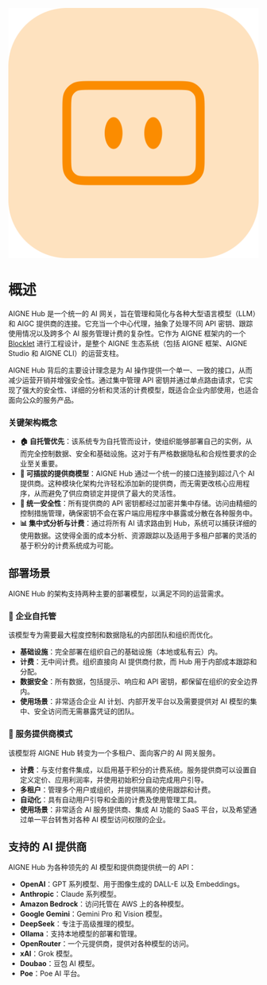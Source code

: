 ![AIGNE Hub Logo](../../../blocklets/core/screenshots/logo.png)

# 概述

AIGNE Hub 是一个统一的 AI 网关，旨在管理和简化与各种大型语言模型（LLM）和 AIGC 提供商的连接。它充当一个中心代理，抽象了处理不同 API 密钥、跟踪使用情况以及跨多个 AI 服务管理计费的复杂性。它作为 AIGNE 框架内的一个 [Blocklet](https://blocklet.io) 进行工程设计，是整个 AIGNE 生态系统（包括 AIGNE 框架、AIGNE Studio 和 AIGNE CLI）的运营支柱。

AIGNE Hub 背后的主要设计理念是为 AI 操作提供一个单一、一致的接口，从而减少运营开销并增强安全性。通过集中管理 API 密钥并通过单点路由请求，它实现了强大的安全性、详细的分析和灵活的计费模型，既适合企业内部使用，也适合面向公众的服务产品。

### 关键架构概念

- **🏠 自托管优先**：该系统专为自托管而设计，使组织能够部署自己的实例，从而完全控制数据、安全和基础设施。这对于有严格数据隐私和合规性要求的企业至关重要。
- **🔌 可插拔的提供商模型**：AIGNE Hub 通过一个统一的接口连接到超过八个 AI 提供商。这种模块化架构允许轻松添加新的提供商，而无需更改核心应用程序，从而避免了供应商锁定并提供了最大的灵活性。
- **🔐 统一安全性**：所有提供商的 API 密钥都经过加密并集中存储。访问由精细的控制措施管理，确保密钥不会在客户端应用程序中暴露或分散在各种服务中。
- **📊 集中式分析与计费**：通过将所有 AI 请求路由到 Hub，系统可以捕获详细的使用数据。这使得全面的成本分析、资源跟踪以及适用于多租户部署的灵活的基于积分的计费系统成为可能。

## 部署场景

AIGNE Hub 的架构支持两种主要的部署模型，以满足不同的运营需求。

### 🏢 企业自托管

该模型专为需要最大程度控制和数据隐私的内部团队和组织而优化。

- **基础设施**：完全部署在组织自己的基础设施（本地或私有云）内。
- **计费**：无中间计费。组织直接向 AI 提供商付款，而 Hub 用于内部成本跟踪和分配。
- **数据安全**：所有数据，包括提示、响应和 API 密钥，都保留在组织的安全边界内。
- **使用场景**：非常适合企业 AI 计划、内部开发平台以及需要提供对 AI 模型的集中、安全访问而无需暴露凭证的团队。

### 🚀 服务提供商模式

该模型将 AIGNE Hub 转变为一个多租户、面向客户的 AI 网关服务。

- **计费**：与支付套件集成，以启用基于积分的计费系统。服务提供商可以设置自定义定价、应用利润率，并使用初始积分自动完成用户引导。
- **多租户**：管理多个用户或组织，并提供隔离的使用跟踪和计费。
- **自动化**：具有自动用户引导和全面的计费及使用管理工具。
- **使用场景**：非常适合 AI 服务提供商、集成 AI 功能的 SaaS 平台，以及希望通过单一平台转售对各种 AI 模型访问权限的企业。

## 支持的 AI 提供商

AIGNE Hub 为各种领先的 AI 模型和提供商提供统一的 API：

- **OpenAI**：GPT 系列模型、用于图像生成的 DALL-E 以及 Embeddings。
- **Anthropic**：Claude 系列模型。
- **Amazon Bedrock**：访问托管在 AWS 上的各种模型。
- **Google Gemini**：Gemini Pro 和 Vision 模型。
- **DeepSeek**：专注于高级推理的模型。
- **Ollama**：支持本地模型的部署和管理。
- **OpenRouter**：一个元提供商，提供对各种模型的访问。
- **xAI**：Grok 模型。
- **Doubao**：豆包 AI 模型。
- **Poe**：Poe AI 平台。